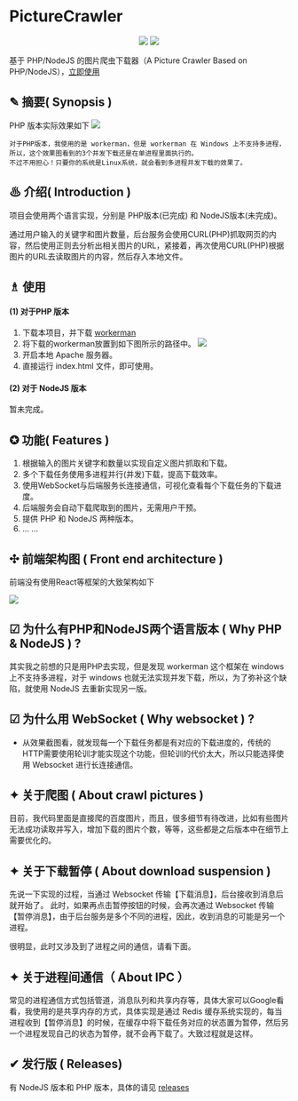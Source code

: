 # PictureCrawler

<p align="center">
<img src="https://img.shields.io/badge/language-PHP/NodeJS-red.svg">
<img src="https://img.shields.io/badge/license-MIT-black.svg">
</p>

基于 PHP/NodeJS 的图片爬虫下载器（A Picture Crawler Based on PHP/NodeJS），[立即使用](#usage)

## ✎ 摘要( Synopsis )

PHP 版本实际效果如下
<img src="https://github.com/Lvsi-China/PictureCrawler/raw/master/extra/images/logo.gif">

```
对于PHP版本，我使用的是 workerman，但是 workerman 在 Windows 上不支持多进程，
所以，这个效果图看到的3个并发下载还是在单进程里面执行的。
不过不用担心！只要你的系统是Linux系统，就会看到多进程并发下载的效果了。
```
## ♨ 介绍( Introduction )

项目会使用两个语言实现，分别是 PHP版本(已完成) 和 NodeJS版本(未完成)。

通过用户输入的关键字和图片数量，后台服务会使用CURL(PHP)抓取网页的内容，然后使用正则去分析出相关图片的URL，紧接着，再次使用CURL(PHP)根据图片的URL去读取图片的内容，然后存入本地文件。

## <span id="usage">♗ 使用</span>

#### (1) 对于PHP 版本

1. 下载本项目，并下载 [workerman](https://www.workerman.net/download)
2. 将下载的workerman放置到如下图所示的路径中。
<img src="https://github.com/Lvsi-China/PictureCrawler/raw/master/extra/images/workerman-location.jpg"><br/>
3. 开启本地 Apache 服务器。
4. 直接运行 index.html 文件，即可使用。

#### (2) 对于 NodeJS 版本

暂未完成。

## ✪ 功能( Features )

1. 根据输入的图片关键字和数量以实现自定义图片抓取和下载。
2. 多个下载任务使用多进程并行(并发)下载，提高下载效率。
3. 使用WebSocket与后端服务长连接通信，可视化查看每个下载任务的下载进度。
4. 后端服务会自动下载爬取到的图片，无需用户干预。
5. 提供 PHP 和 NodeJS 两种版本。
6. ... ...

## ✣ 前端架构图 ( Front end architecture )

前端没有使用React等框架的大致架构如下

<img src="https://github.com/Lvsi-China/PictureCrawler/raw/master/extra/images/FrontEndArchitecture.png">

## ☑ 为什么有PHP和NodeJS两个语言版本 ( Why PHP & NodeJS ) ?

其实我之前想的只是用PHP去实现，但是发现 workerman 这个框架在 windows 上不支持多进程，对于 windows 也就无法实现并发下载，所以，为了弥补这个缺陷，就使用 NodeJS 去重新实现另一版。

## ☑ 为什么用 WebSocket ( Why websocket ) ?

- 从效果截图看，就发现每一个下载任务都是有对应的下载进度的，传统的HTTP需要使用轮训才能实现这个功能，但轮训的代价太大，所以只能选择使用 Websocket 进行长连接通信。

## ✦ 关于爬图 ( About crawl pictures )

目前，我代码里面是直接爬的百度图片，而且，很多细节有待改进，比如有些图片无法成功读取并写入，增加下载的图片个数，等等，这些都是之后版本中在细节上需要优化的。

## ✦ 关于下载暂停 ( About download suspension )

先说一下实现的过程，当通过 Websocket 传输【下载消息】，后台接收到消息后就开始了。 此时，如果再点击暂停按钮的时候，会再次通过 Websocket 传输【暂停消息】，由于后台服务是多个不同的进程，因此，收到消息的可能是另一个进程。

很明显，此时又涉及到了进程之间的通信，请看下面。

## ✦ 关于进程间通信（ About IPC ）

常见的进程通信方式包括管道，消息队列和共享内存等，具体大家可以Google看看，我使用的是共享内存的方式，具体实现是通过 Redis 缓存系统实现的，每当进程收到【暂停消息】的时候，在缓存中将下载任务对应的状态置为暂停，然后另一个进程发现自己的状态为暂停，就不会再下载了。大致过程就是这样。

## ✔ 发行版 ( Releases)
有 NodeJS 版本和 PHP 版本，具体的请见 [releases](https://github.com/Lvsi-China/PictureCrawler/releases)
